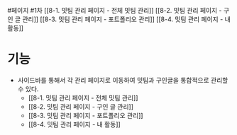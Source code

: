 #페이지 #1차 
[[8-1. 밋팀 관리 페이지 - 전체 밋팀 관리]]
[[8-2. 밋팀 관리 페이지 - 구인 글 관리]]
[[8-3. 밋팀 관리 페이지 - 포트폴리오 관리]]
[[8-4. 밋팀 관리 페이지  - 내 활동]]
# 기능
* 사이드바를 통해서 각 관리 페이지로 이동하여 밋팀과 구인글을 통합적으로 관리할 수 있다.
	* [[8-1. 밋팀 관리 페이지 - 전체 밋팀 관리]]
	* [[8-2. 밋팀 관리 페이지 - 구인 글 관리]]
	* [[8-3. 밋팀 관리 페이지 - 포트폴리오 관리]]
	* [[8-4. 밋팀 관리 페이지  - 내 활동]]


